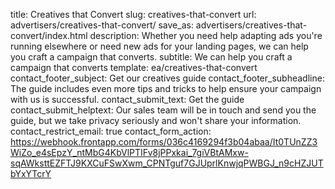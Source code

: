title: Creatives that Convert
slug: creatives-that-convert
url: advertisers/creatives-that-convert/
save_as: advertisers/creatives-that-convert/index.html
description: Whether you need help adapting ads you're running elsewhere or need new ads for your landing pages, we can help you craft a campaign that converts.
subtitle: We can help you craft a campaign that converts
template: ea/creatives-that-convert
contact_footer_subject: Get our creatives guide
contact_footer_subheadline: The guide includes even more tips and tricks to help ensure your campaign with us is successful.
contact_submit_text: Get the guide
contact_submit_helptext: Our sales team will be in touch and send you the guide, but we take privacy seriously and won't share your information.
contact_restrict_email: true
contact_form_action: https://webhook.frontapp.com/forms/036c4169294f3b04abaa/It0TUnZZ3WiZo_e4sEpzY_ntMbG4KbVlPTIFv8jPPxkai_7giVBtAMxw-sqAWksttEZFTJ9KXCuFSwXwm_CPNTguf7GJUprlKnwjqPWBGJ_n9cHZJUTbYxYTcrY
